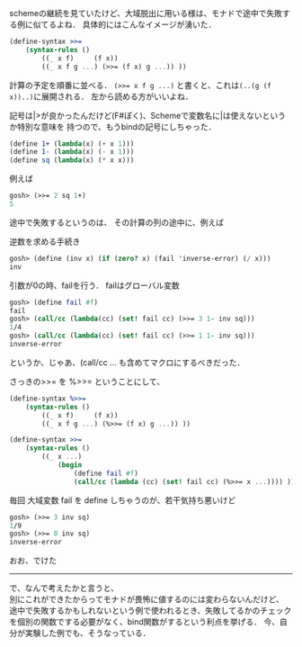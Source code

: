 schemeの継続を見ていたけど、大域脱出に用いる様は、モナドで途中で失敗する例に似てるよね．
具体的にはこんなイメージが湧いた．

```scheme
(define-syntax >>=
    (syntax-rules ()
        ((_ x f)     (f x))
        ((_ x f g ...) (>>= (f x) g ...)) ))
```

計算の予定を順番に並べる．
`(>>= x f g ...)`
と書くと、これは`(..(g (f x))..)`に展開される．
左から読める方がいいよね．

記号は|>が良かったんだけど(F#ぽく)、Schemeで変数名に|は使えないというか特別な意味を
持つので、もうbindの記号にしちゃった．

```scheme
(define 1+ (lambda(x) (+ x 1)))
(define 1- (lambda(x) (- x 1)))
(define sq (lambda(x) (* x x)))
```

例えば
```scheme
gosh> (>>= 2 sq 1+)
5
```

途中で失敗するというのは、
その計算の列の途中に、例えば

逆数を求める手続き

```scheme
gosh> (define (inv x) (if (zero? x) (fail 'inverse-error) (/ x)))
inv
```

引数が0の時、failを行う．
failはグローバル変数

```scheme
gosh> (define fail #f)
fail
gosh> (call/cc (lambda(cc) (set! fail cc) (>>= 3 1- inv sq)))
1/4
gosh> (call/cc (lambda(cc) (set! fail cc) (>>= 1 1- inv sq)))
inverse-error
```

というか、じゃあ、(call/cc ... も含めてマクロにするべきだった．

さっきの>>= を %>>= ということにして、

```scheme
(define-syntax %>>=
    (syntax-rules ()
        ((_ x f)     (f x))
        ((_ x f g ...) (%>>= (f x) g ...)) ))

(define-syntax >>=
    (syntax-rules ()
        ((_ x ...)
            (begin
                (define fail #f)
                (call/cc (lambda (cc) (set! fail cc) (%>>= x ...)))) )))
```

毎回 大域変数 fail を define しちゃうのが、若干気持ち悪いけど

```scheme
gosh> (>>= 3 inv sq)
1/9                
gosh> (>>= 0 inv sq)
inverse-error
```

おお、でけた

---

で、なんで考えたかと言うと、  
別にこれができたからってモナドが畏怖に値するのには変わらないんだけど、
途中で失敗するかもしれないという例で使われるとき、失敗してるかのチェック
を個別の関数でする必要がなく、bind関数がするという利点を挙げる．
今、自分が実験した例でも、そうなっている．

